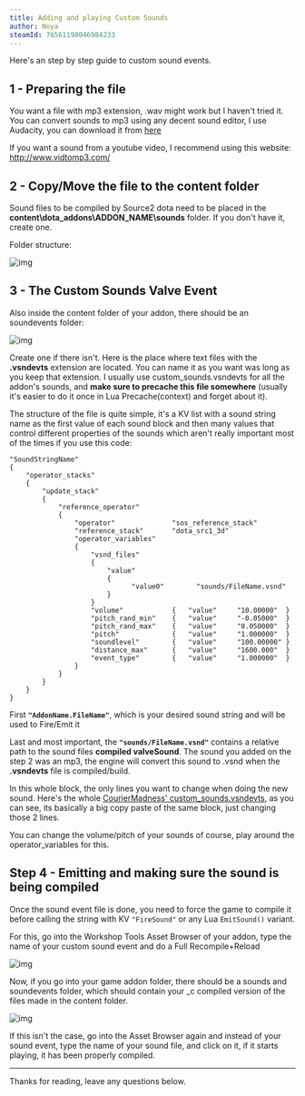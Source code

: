 ```yaml
---
title: Adding and playing Custom Sounds
author: Noya
steamId: 76561198046984233
---
```


Here's an step by step guide to custom sound events.

## 1 - Preparing the file

You want a file with mp3 extension, .wav might work but I haven't tried it. You can convert sounds to mp3 using any decent sound editor, I use Audacity, you can download it from [here](http://audacity.sourceforge.net/download/)

If you want a sound from a youtube video, I recommend using this website: http://www.vidtomp3.com/

## 2 - Copy/Move the file to the content folder

Sound files to be compiled by Source2 dota need to be placed in the **content\dota_addons\ADDON_NAME\sounds** folder. If you don't have it, create one.

Folder structure:

![img](http://puu.sh/guI0g/438a0323a4.png)

## 3 - The Custom Sounds Valve Event

Also inside the content folder of your addon, there should be an soundevents folder:

![img](http://puu.sh/guI3k/1c84b64257.png)

Create one if there isn't. Here is the place where text files with the **.vsndevts** extension are located. You can name it as you want was long as you keep that extension. I usually use custom_sounds.vsndevts for all the addon's sounds, and **make sure to precache this file somewhere** (usually it's easier to do it once in Lua Precache(context) and forget about it).

The structure of the file is quite simple, it's a KV list with a sound string name as the first value of each sound block and then many values that control different properties of the sounds which aren't really important most of the times if you use this code:

~~~
"SoundStringName"
{
    "operator_stacks"
    {
        "update_stack"
        {
            "reference_operator"
            {
                "operator"              "sos_reference_stack"
                "reference_stack"       "dota_src1_3d"
                "operator_variables"
                {
                    "vsnd_files"
                    {
                        "value"
                        {
                              "value0"        "sounds/FileName.vsnd"
                        }
                    }
                    "volume"            {   "value"     "10.00000"  }
                    "pitch_rand_min"    {   "value"     "-0.05000"  }
                    "pitch_rand_max"    {   "value"     "0.050000"  }
                    "pitch"             {   "value"     "1.000000"  }
                    "soundlevel"        {   "value"     "100.00000" }
                    "distance_max"      {   "value"     "1600.000"  }
                    "event_type"        {   "value"     "1.000000"  }
                }
            }
        }
    }
}
~~~

First **`"AddonName.FileName"`**, which is your desired sound string and will be used to Fire/Emit it

Last and most important, the **`"sounds/FileName.vsnd"`** contains a relative path to the sound files **compiled valveSound**. The sound you added on the step 2 was an mp3, the engine will convert this sound to .vsnd when the **.vsndevts** file is compiled/build.

In this whole block, the only lines you want to change when doing the new sound. Here's the whole [CourierMadness' custom_sounds.vsndevts](http://pastebin.com/kcuLqZBm), as you can see, its basically a big copy paste of the same block, just changing those 2 lines. 

You can change the volume/pitch of your sounds of course, play around the operator_variables for this.

## Step 4 - Emitting and making sure the sound is being compiled

Once the sound event file is done, you need to force the game to compile it before calling the string with KV `"FireSound"` or any Lua `EmitSound()` variant.

For this, go into the Workshop Tools Asset Browser of your addon, type the name of your custom sound event and do a Full Recompile+Reload

![img](http://puu.sh/guIUd/4ce0b6f142.png)

Now, if you go into your game addon folder, there should be a sounds and soundevents folder, which should contain your _c compiled version of the files made in the content folder.

![img](http://puu.sh/guJ7J/00d69a1243.png)

If this isn't the case, go into the Asset Browser again and instead of your sound event, type the name of your sound file, and click on it, if it starts playing, it has been properly compiled.

---

Thanks for reading, leave any questions below.